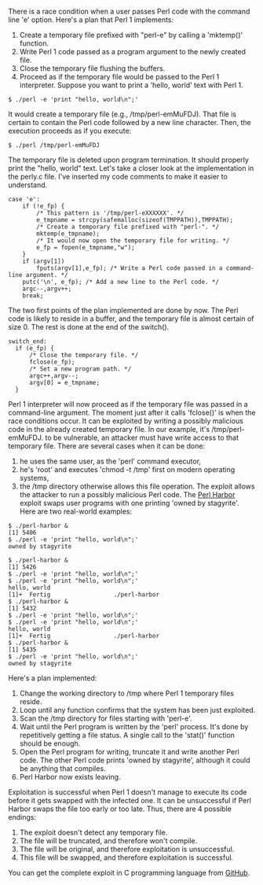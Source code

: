 There is a race condition when a user passes Perl code with the command line 'e' option. Here's a plan that Perl 1 implements:
1. Create a temporary file prefixed with "perl-e" by calling a 'mktemp()' function.
2. Write Perl 1 code passed as a program argument to the newly created file.
3. Close the temporary file flushing the buffers.
4. Proceed as if the temporary file would be passed to the Perl 1 interpreter.
Suppose you want to print a 'hello, world' text with Perl 1.
```
$ ./perl -e 'print "hello, world\n";'
```
It would create a temporary file (e.g., /tmp/perl-emMuFDJ). That file is certain to contain the Perl code followed by a new line character. Then, the execution proceeds as if you execute:
```
$ ./perl /tmp/perl-emMuFDJ
```
The temporary file is deleted upon program termination. It should properly print the "hello, world" text. Let's take a closer look at the implementation in the perly.c file. I've inserted my code comments to make it easier to understand.
```
case 'e':
    if (!e_fp) {
		/* This pattern is '/tmp/perl-eXXXXXX'. */
        e_tmpname = strcpy(safemalloc(sizeof(TMPPATH)),TMPPATH);
		/* Create a temporary file prefixed with "perl-". */
        mktemp(e_tmpname);
		/* It would now open the temporary file for writing. */
        e_fp = fopen(e_tmpname,"w");
    }
    if (argv[1])
        fputs(argv[1],e_fp); /* Write a Perl code passed in a command-line argument. */
    putc('\n', e_fp); /* Add a new line to the Perl code. */
    argc--,argv++;
    break;
```
The two first points of the plan implemented are done by now. The Perl code is likely to reside in a buffer, and the temporary file is almost certain of size 0. The rest is done at the end of the switch().
```
switch_end:
  if (e_fp) {
      /* Close the temporary file. */
      fclose(e_fp);
	  /* Set a new program path. */
      argc++,argv--;
      argv[0] = e_tmpname;
  }
```
Perl 1 interpreter will now proceed as if the temporary file was passed in a command-line argument. The moment just after it calls 'fclose()' is when the race conditions occur. It can be exploited by writing a possibly malicious code in the already created temporary file. In our example, it's /tmp/perl-emMuFDJ. to be vulnerable, an attacker must have write access to that temporary file. There are several cases when it can be done:
1. he uses the same user, as the 'perl' command executor,
2. he's 'root' and executes 'chmod -t /tmp' first on modern operating systems,
3. the /tmp directory otherwise allows this file operation.
The exploit allows the attacker to run a possibly malicious Perl code. The [Perl Harbor](https://gist.github.com/Stagyrite/2175863894712ae71c129f7012d34da3 "Security issues · eltikia/Perl-1.0 · Discussion #59") exploit swaps user programs with one printing 'owned by stagyrite'. Here are two real-world examples:
```
$ ./perl-harbor &
[1] 5406
$ ./perl -e 'print "hello, world\n";'
owned by stagyrite
```
```
$ ./perl-harbor &
[1] 5426
$ ./perl -e 'print "hello, world\n";'
$ ./perl -e 'print "hello, world\n";'
hello, world
[1]+  Fertig                  ./perl-harbor
$ ./perl-harbor &
[1] 5432
$ ./perl -e 'print "hello, world\n";'
$ ./perl -e 'print "hello, world\n";'
hello, world
[1]+  Fertig                  ./perl-harbor
$ ./perl-harbor &
[1] 5435
$ ./perl -e 'print "hello, world\n";'
owned by stagyrite
```
Here's a plan implemented:
1. Change the working directory to /tmp where Perl 1 temporary files reside.
2. Loop until any function confirms that the system has been just exploited.
3. Scan the /tmp directory for files starting with 'perl-e'.
4. Wait until the Perl program is written by the 'perl' process. It's done by repetitively getting a file status. A single call to the 'stat()' function should be enough.
5. Open the Perl program for writing, truncate it and write another Perl code. The other Perl code prints 'owned by stagyrite', although it could be anything that compiles.
6. Perl Harbor now exists leaving.

Exploitation is successful when Perl 1 doesn't manage to execute its code before it gets swapped with the infected one. It can be unsuccessful if Perl Harbor swaps the file too early or too late. Thus, there are 4 possible endings:
1. The exploit doesn't detect any temporary file.
2. The file will be truncated, and therefore won't compile.
3. The file will be original, and therefore exploitation is unsuccessful.
4. This file will be swapped, and therefore exploitation is successful.

You can get the complete exploit in C programming language from [GitHub](https://gist.github.com/Stagyrite/2175863894712ae71c129f7012d34da3 "Perl Harbor: exploit against Perl Kit 1.0").
